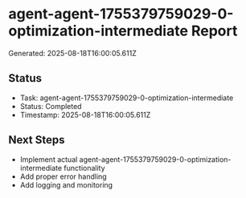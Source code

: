 # agent-agent-1755379759029-0-optimization-intermediate Report

Generated: 2025-08-18T16:00:05.611Z

## Status
- Task: agent-agent-1755379759029-0-optimization-intermediate
- Status: Completed
- Timestamp: 2025-08-18T16:00:05.611Z

## Next Steps
- Implement actual agent-agent-1755379759029-0-optimization-intermediate functionality
- Add proper error handling
- Add logging and monitoring
